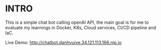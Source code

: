 # INTRO
This is a simple chat bot calling openAI API, the main goal is for me to evaluate my learnings in Docker, K8s, Cloud services, CI/CD pipeline and IaC.

Live Demo: http://chatbot.danhvuive.34.121.113.166.nip.io
